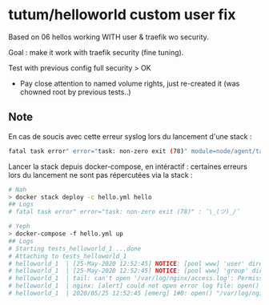 # tutum/helloworld custom user fix

Based on 06 hellos working WITH user & traefik wo security.

Goal : make it work with traefik security (fine tuning).

Test with previous config full security > OK

- Pay close attention to named volume rights, just re-created it (was chowned root by previous tests..)

## Note

En cas de soucis avec cette erreur syslog lors du lancement d'une stack :

```bash
fatal task error" error="task: non-zero exit (78)" module=node/agent/taskmanager node.id=5fl4gm3ngog3m8ezddov93yqc service.id=qfe2dcwurt6xhyx8sforrmbqc task.id=wodsd2hf7eehiai1cjx6954d9
```

Lancer la stack depuis docker-compose, en intéractif : certaines erreurs lors du lancement ne sont pas répercutées via la stack :

```bash
# Nah
> docker stack deploy -c hello.yml hello
## Logs
# fatal task error" error="task: non-zero exit (78)" : ¯\_(ツ)_/¯

# Yeph
> docker-compose -f hello.yml up
## Logs
# Starting tests_helloworld_1 ...done
# Attaching to tests_helloworld_1
# helloworld_1  | [25-May-2020 12:52:45] NOTICE: [pool www] 'user' directive is ignored when FPM is not running as root
# helloworld_1  | [25-May-2020 12:52:45] NOTICE: [pool www] 'group' directive is ignored when FPM is not running as root
# helloworld_1  | tail: can't open '/var/log/nginx/access.log': Permission denied
# helloworld_1  | nginx: [alert] could not open error log file: open() "/var/log/nginx/error.log" failed (13: Permission denied)
# helloworld_1  | 2020/05/25 12:52:45 [emerg] 1#0: open() "/var/log/nginx/error.log" failed (13: Permission denied)
```
